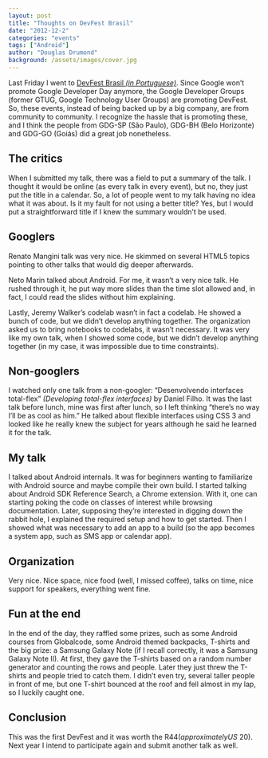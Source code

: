 ```yaml
---
layout: post
title: "Thoughts on DevFest Brasil"
date: "2012-12-2"
categories: "events"
tags: ["Android"]
author: "Douglas Drumond"
background: /assets/images/cover.jpg
---
```


Last Friday I went to [DevFest Brasil _(in
Portuguese)_](http://www.devfest.com.br). Since Google won’t promote
Google Developer Day anymore, the Google Developer Groups (former GTUG,
Google Technology User Groups) are promoting DevFest. So, these events,
instead of being backed up by a big company, are from community to
community. I recognize the hassle that is promoting these, and I think
the people from GDG-SP (São Paulo), GDG-BH (Belo Horizonte) and GDG-GO
(Goiás) did a great job nonetheless.


## The critics

When I submitted my talk, there was a field to put a summary of the
talk. I thought it would be online (as every talk in every event), but
no, they just put the title in a calendar. So, a lot of people went to
my talk having no idea what it was about. Is it my fault for not using a
better title? Yes, but I would put a straightforward title if I knew the
summary wouldn’t be used.


## Googlers

Renato Mangini talk was very nice. He skimmed on several HTML5 topics
pointing to other talks that would dig deeper afterwards.

Neto Marin talked about Android. For me, it wasn’t a very nice talk. He
rushed through it, he put way more slides than the time slot allowed
and, in fact, I could read the slides without him explaining.

Lastly, Jeremy Walker’s codelab wasn’t in fact a codelab. He showed a
bunch of code, but we didn’t develop anything together. The organization
asked us to bring notebooks to codelabs, it wasn’t necessary. It
was very like my own talk, when I showed some code, but we didn’t
develop anything together (in my case, it was impossible due to time
constraints).


## Non-googlers

I watched only one talk from a non-googler: “Desenvolvendo interfaces
total-flex” _(Developing total-flex interfaces)_ by Daniel Filho. It
was the last talk before lunch, mine was first after lunch, so I left
thinking “there’s no way I’ll be as cool as him.” He talked about
flexible interfaces using CSS 3 and looked like he really knew the
subject for years although he said he learned it for the talk.


## My talk

I talked about Android internals. It was for beginners wanting to
familiarize with Android source and maybe compile their own build. I
started talking about Android SDK Reference Search, a Chrome extension.
With it, one can starting poking the code on classes of interest while
browsing documentation. Later, supposing they’re interested in digging
down the rabbit hole, I explained the required setup and how to get
started. Then I showed what was necessary to add an app to a build (so
the app becomes a system app, such as SMS app or calendar app).


## Organization

Very nice. Nice space, nice food (well, I missed coffee), talks on time,
nice support for speakers, everything went fine.


## Fun at the end

In the end of the day, they raffled some prizes, such as some Android
courses from Globalcode, some Android themed backpacks, T-shirts and
the big prize: a Samsung Galaxy Note (if I recall correctly, it was a
Samsung Galaxy Note II). At first, they gave the T-shirts based on a
random number generator and counting the rows and people. Later they
just threw the T-shirts and people tried to catch them. I didn’t even
try, several taller people in front of me, but one T-shirt bounced at
the roof and fell almost in my lap, so I luckily caught one.


## Conclusion

This was the first DevFest and it was worth the R$44 (approximately US$
20). Next year I intend to participate again and submit another talk as
well.
